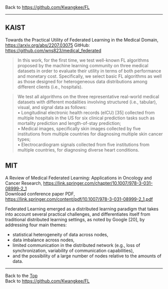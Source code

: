 Back to https://github.com/Kwangkee/FL
***

## KAIST
Towards the Practical Utility of Federated Learning in the Medical Domain, https://arxiv.org/abs/2207.03075
GitHub: https://github.com/wns823/medical_federated  

>In this work, for the first time, we test well-known FL algorithms proposed by the machine learning community on three medical datasets in order to evaluate their utility in terms of both performance and monetary cost. Specifically, we select basic FL algorithms as well as those designed for heterogeneous data distributions among different clients (i.e., hospitals). 

>We test all algorithms on the three representative real-world medical datasets with different modalities involving structured (i.e., tabular), visual, and signal data as follows:  
>• Longitudinal electronic health records (eICU) [35] collected from multiple hospitals in the US for six clinical prediction tasks such as mortality prediction and length-of-stay prediction;  
>• Medical images, specifically skin images collected by five institutions from multiple countries for diagnosing multiple skin cancer types;  
>• Electrocardiogram signals collected from five institutions from multiple countries, for diagnosing diverse heart conditions.  

## MIT
A Review of Medical Federated Learning: Applications in Oncology and Cancer Research, https://link.springer.com/chapter/10.1007/978-3-031-08999-2_1  
Download conference paper PDF, https://link.springer.com/content/pdf/10.1007/978-3-031-08999-2_1.pdf

Federated Learning emerged as a distributed learning paradigm that takes into account several practical challenges, and differentiates itself from traditional distributed learning settings, as noted by Google [20], by addressing four main themes: 
- statistical heterogeneity of data across nodes, 
- data imbalance across nodes, 
- limited communication in the distributed network (e.g., loss of synchronization, variability of communication capabilities), 
- and the possibility of a large number of nodes relative to the amounts of data.

***
Back to the [Top](#list)  
Back to https://github.com/Kwangkee/FL
